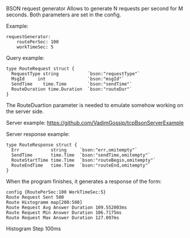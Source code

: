 BSON request generator
Allows to generate N requests per second for M seconds. Both parameters are set in the config.

Example:
```
requestGenerator:
    routePerSec: 100
    workTimeSec: 5
```
Query example:
```
type RouteRequest struct {
  RequestType string           `bson:"requestType"`
  MsgId	    int                `bson:"msgId"`
  SendTime    time.Time        `bson:"sendTime"`
  RouteDuration time.Duration  `bson:"routeDur"`
}
```
The RouteDuartion parameter is needed to emulate somehow working on the server side. 

Server example:
https://github.com/VadimGossip/tcpBsonServerExample

Server response example:
```
type RouteResponse struct {
  Err            string     `bson:"err,omitempty"`
  SendTime       time.Time  `bson:"sendTime,omitempty"`
  RouteStartTime time.Time  `bson:"routeBegin,omitempty"`
  RouteEndTime   time.Time  `bson:"routeEnd,omitempty"`
}
```
When the program finishes, it generates a response of the form:
```
config {RoutePerSec:100 WorkTimeSec:5}
Route Request Sent 500
Route Histogramm map[200:500]
Route Request Avg Answer Duration 109.552003ms
Route Request Min Answer Duration 106.7175ms
Route Request Max Answer Duration 127.097ms
```
Histogram Step 100ms
